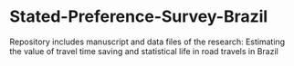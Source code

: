 # Stated-Preference-Survey-Brazil
Repository includes manuscript and data files of the research: Estimating the value of travel time saving and statistical life in road travels in Brazil
